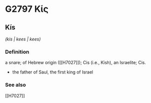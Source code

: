 # G2797 Κίς

## Kís

_(kis | kees | kees)_

### Definition

a snare; of Hebrew origin ([[H7027]]); Cis (i.e., Kish), an Israelite; Cis.

- the father of Saul, the first king of Israel

### See also

[[H7027]]

